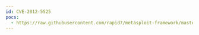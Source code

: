 ```yaml
---
id: CVE-2012-5525
pocs:
  - https://raw.githubusercontent.com/rapid7/metasploit-framework/master/modules/post/linux/dos/xen_420_dos.rb
---
```

